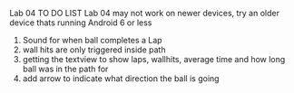 Lab 04
TO DO LIST
Lab 04 may not work on newer devices, try an older device thats running Android 6 or less
1. Sound for when ball completes a Lap
2. wall hits are only triggered inside path
3. getting the textview to show laps, wallhits, average time and how long ball was in the path for
4. add arrow to indicate what direction the ball is going
